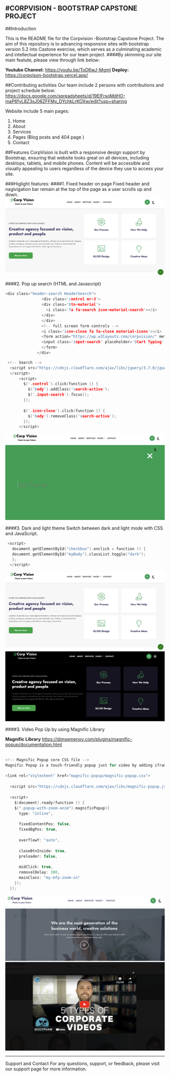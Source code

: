 #CORPVISION - BOOTSTRAP CAPSTONE PROJECT
---

##Introduction

This is the README file for the Corpvision -Bootstrap Capstone Project.
The aim of this repository is to advancing responsive sites with bootstrap version 5.2 into Castone exercise, which serves as a culminating academic and intellectual experience for our team project.
####By skimming our site main featute, please view through link below:

**Youtube Channel:** https://youtu.be/ToD6wJ-MgmI
**Deploy:** https://corpvison-bootstrap.vercel.app/

##Contributing activities
Our team include 2 persons with contributions and project schedule below:
https://docs.google.com/spreadsheets/d/19ElFrsqMdHO-maP6fyL8Z3sJ06ZFFMy_DYchkLrKOXw/edit?usp=sharing



Website include 5 main pages:
1. Home 
2. About
3. Services
4. Pages (Blog posts and 404 page )
5. Contact 

##Features
CorpVision is built with a responsive design support by Bootstrap, ensuring that website looks great on all devices, including desktops, tablets, and mobile phones. Content will be accessible and visually appealing to users regardless of the device they use to access your site.

###Higlight features:
####1. Fixed header on page
Fixed header and nagivigation bar remain at the top of the page as a user scrolls up and down. 
![fixedHeader](./img/readme_1.png)

####2. Pop up search (HTML and Javascript)
```c
<div class="header-search HeaderSearch">
                <div class='control mr-3'>
                <div class='btn-material'>
                  <i class='fa fa-search icon-material-search'></i>
                </div>
                </div>
                <!-- full screen form controls -->
                <i class='icon-close fa fa-close material-icons'></i>
                <form action="https://wp.w3layouts.com/corpvision/" method="GET" class='search-input'>
                <input class='input-search' placeholder='Start Typing' type='text'>
                </form>
              </div>
```

```c
 <!-- Search -->
  <script src="https://cdnjs.cloudflare.com/ajax/libs/jquery/3.7.0/jquery.min.js" integrity="sha512-3gJwYpMe3QewGELv8k/BX9vcqhryRdzRMxVfq6ngyWXwo03GFEzjsUm8Q7RZcHPHksttq7/GFoxjCVUjkjvPdw==" crossorigin="anonymous" referrerpolicy="no-referrer">
  </script>
      <script>
        $('.control').click(function () {
          $('body').addClass('search-active');
          $('.input-search').focus();
        });
      
        $('.icon-close').click(function () {
          $('body').removeClass('search-active');
        });
      </script>
```


![popupSearch](./img/search1.png)
![popupSearch](./img/search2.png)


####3. Dark and light theme
Switch between dark and light mode with CSS and JavaScript.


```c
 <script>
   document.getElementById("checkbox").onclick = function () {
   document.getElementById("myBody").classList.toggle("dark");
   };  
  </script>
```

![fixedHeader](./img/readme_1.png)
![theme](./img/dark.png)


####3. Video Pop Up by using Magnific Library

**Magnific Library** https://dimsemenov.com/plugins/magnific-popup/documentation.html



```c

<!-- Magnific Popup core CSS file -->
Magnific Popup is a touch-friendly popup just for video by adding ifram video link and then CSS select pop up item.

<link rel="stylesheet" href="magnific-popup/magnific-popup.css">

  <script src="https://cdnjs.cloudflare.com/ajax/libs/magnific-popup.js/1.1.0/jquery.magnific-popup.js" integrity="sha512-C1zvdb9R55RAkl6xCLTPt+Wmcz6s+ccOvcr6G57lbm8M2fbgn2SUjUJbQ13fEyjuLViwe97uJvwa1EUf4F1Akw==" crossorigin="anonymous" referrerpolicy="no-referrer"></script>
  
  <script>
    $(document).ready(function () {
    $(".popup-with-zoom-anim").magnificPopup({
      type: "inline",
  
      fixedContentPos: false,
      fixedBgPos: true,
  
      overflowY: "auto",
  
      closeBtnInside: true,
      preloader: false,
  
      midClick: true,
      removalDelay: 300,
      mainClass: "my-mfp-zoom-in"
    });
  });
  ```

![popupVideo](./img/videoPopup1.png)
![popupVideo](./img/videoPopup2.png)




---
Support and Contact
For any questions, support, or feedback, please visit our support page for more information.
